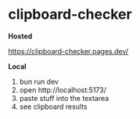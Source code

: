 # clipboard-checker

**Hosted**

https://clipboard-checker.pages.dev/




**Local**
1. bun run dev
2. open http://localhost:5173/
3. paste stuff into the textarea
4. see clipboard results
